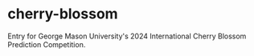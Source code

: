 # cherry-blossom
Entry for George Mason University's 2024 International Cherry Blossom Prediction Competition.
